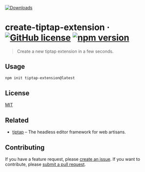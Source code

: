 <a href="https://npmjs.org/package/create-tiptap-extension" target="_blank">
  <img src="https://img.shields.io/npm/v/create-tiptap-extension.svg" alt="Downloads">
</a>

# create-tiptap-extension &middot; [![GitHub license](https://img.shields.io/badge/license-MIT-blue.svg)](https://github.com/facebook/react/blob/main/LICENSE) [![npm version](https://img.shields.io/npm/v/create-tiptap-extension.svg?style=flat)](https://www.npmjs.com/package/create-tiptap-extension)

> Create a new tiptap extension in a few seconds.

## Usage

```bash
npm init tiptap-extension@latest
```

## License

[MIT](/LICENSE)

## Related

- [tiptap](https://tiptap.dev/) – The headless editor framework for web artisans.

## Contributing

If you have a feature request, please [create an issue](https://github.com/bdbch/create-tiptap-extension/issues/new/choose). If you want to contribute, please [submit a pull request](https://github.com/bdbch/create-tiptap-extension/compare).
